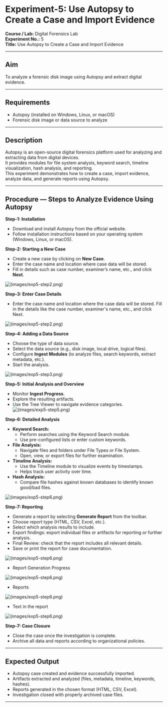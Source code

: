 # Experiment-5: Use Autopsy to Create a Case and Import Evidence

**Course / Lab:** Digital Forensics Lab  
**Experiment No.:** 5  
**Title:** Use Autopsy to Create a Case and Import Evidence  


---

## Aim
To analyze a forensic disk image using Autopsy and extract digital evidence.

---

## Requirements
- Autopsy (installed on Windows, Linux, or macOS)  
- Forensic disk image or data source to analyze  

---

## Description
Autopsy is an open-source digital forensics platform used for analyzing and extracting data from digital devices.  
It provides modules for file system analysis, keyword search, timeline visualization, hash analysis, and reporting.  
This experiment demonstrates how to create a case, import evidence, analyze data, and generate reports using Autopsy.  

---

## Procedure — Steps to Analyze Evidence Using Autopsy

**Step-1: Installation**  
- Download and install Autopsy from the official website.  
- Follow installation instructions based on your operating system (Windows, Linux, or macOS).  


**Step-2: Starting a New Case**  
- Create a new case by clicking on **New Case**.  
- Enter the case name and location where case data will be stored.  
- Fill in details such as case number, examiner’s name, etc., and click **Next**.


![(images/exp5-step2.png)](https://github.com/Chandra013/DF-Lab-Record-/blob/2f9d01be6ed278762fd948b0e9bea7c85096c6ea/Images/WhatsApp%20Image%202025-09-02%20at%2010.35.00%20AM.jpeg)

**Step-3: Enter Case Details**  
- Enter the case name and location where the case data will be stored. Fill in the details like the case number, examiner's name, etc., and click Next.

![(images/exp5-step2.png)](https://github.com/Chandra013/DF-Lab-Record-/blob/2f9d01be6ed278762fd948b0e9bea7c85096c6ea/Images/WhatsApp%20Image%202025-09-02%20at%2010.35.03%20AM.jpeg)

**Step-4: Adding a Data Source**  
- Choose the type of data source.  
- Select the data source (e.g., disk image, local drive, logical files).  
- Configure **Ingest Modules** (to analyze files, search keywords, extract metadata, etc.).  
- Start the analysis.

![(images/exp5-step3.png)](https://github.com/Chandra013/DF-Lab-Record-/blob/2f9d01be6ed278762fd948b0e9bea7c85096c6ea/Images/WhatsApp%20Image%202025-09-02%20at%2010.35.07%20AM.jpeg)

**Step-5: Initial Analysis and Overview**  
- Monitor **Ingest Progress**.  
- Explore the resulting artifacts.  
- Use the Tree Viewer to navigate evidence categories.  
![(images/exp5-step5.png)](https://github.com/Chandra013/DF-Lab-Record-/blob/2f9d01be6ed278762fd948b0e9bea7c85096c6ea/Images/WhatsApp%20Image%202025-09-02%20at%2010.35.10%20AM.jpeg)

**Step-6: Detailed Analysis**  
- **Keyword Search:**  
  - Perform searches using the Keyword Search module.  
  - Use pre-configured lists or enter custom keywords.  
- **File Analysis:**  
  - Navigate files and folders under File Types or File System.  
  - Open, view, or export files for further examination.  
- **Timeline Analysis:**  
  - Use the Timeline module to visualize events by timestamps.  
  - Helps track user activity over time.  
- **Hash Analysis:**  
  - Compare file hashes against known databases to identify known good/bad files.

![(images/exp5-step6.png)](https://github.com/Chandra013/DF-Lab-Record-/blob/2f9d01be6ed278762fd948b0e9bea7c85096c6ea/Images/WhatsApp%20Image%202025-09-02%20at%2010.35.11%20AM.jpeg)

**Step-7: Reporting**  
- Generate a report by selecting **Generate Report** from the toolbar.  
- Choose report type (HTML, CSV, Excel, etc.).  
- Select which analysis results to include.  
- Export findings: export individual files or artifacts for reporting or further analysis.  
- Final Review: check that the report includes all relevant details.  
- Save or print the report for case documentation.  

![(images/exp5-step6.png)](https://github.com/Chandra013/DF-Lab-Record-/blob/2f9d01be6ed278762fd948b0e9bea7c85096c6ea/Images/WhatsApp%20Image%202025-09-02%20at%2010.35.13%20AM.jpeg)

- Report Generation Progress

![(images/exp5-step6.png)](https://github.com/Chandra013/DF-Lab-Record-/blob/2f9d01be6ed278762fd948b0e9bea7c85096c6ea/Images/WhatsApp%20Image%202025-09-02%20at%2010.35.19%20AM.jpeg)

- Reports

![(images/exp5-step6.png)](https://github.com/Chandra013/DF-Lab-Record-/blob/2f9d01be6ed278762fd948b0e9bea7c85096c6ea/Images/WhatsApp%20Image%202025-09-02%20at%2010.35.21%20AM.jpeg)

- Text in the report

![(images/exp5-step6.png)](https://github.com/Chandra013/DF-Lab-Record-/blob/2f9d01be6ed278762fd948b0e9bea7c85096c6ea/Images/WhatsApp%20Image%202025-09-02%20at%2010.35.25%20AM.jpeg)

**Step-7: Case Closure**  
- Close the case once the investigation is complete.  
- Archive all data and reports according to organizational policies.  

---

## Expected Output
- Autopsy case created and evidence successfully imported.  
- Artifacts extracted and analyzed (files, metadata, timeline, keywords, hashes).  
- Reports generated in the chosen format (HTML, CSV, Excel).  
- Investigation closed with properly archived case files.  

---

